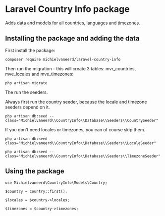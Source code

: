# Laravel Country Info package

Adds data and models for all countries, languages and timezones.

## Installing the package and adding the data

First install the package:

`composer require michielvaneerd/laravel-country-info`

Then run the migration - this will create 3 tables: mvr_countries, mve_locales and mve_timezones:

`php artisan migrate`

The run the seeders.

Always first run the country seeder, because the locale and timezone seeders depend on it.

`php artisan db:seed --class="Michielvaneerd\\CountryInfo\\Database\\Seeders\\CountrySeeder"`

If you don't need locales or timezones, you can of course skip them.

`php artisan db:seed --class="Michielvaneerd\\CountryInfo\\Database\\Seeders\\LocaleSeeder"`

`php artisan db:seed --class="Michielvaneerd\\CountryInfo\\Database\\Seeders\\TimezoneSeeder"`

## Using the package

```
use Michielvaneerd\CountryInfo\Models\Country;

$country = Country::first();

$locales = $country->locales;

$timezones = $country->timezones;

```
